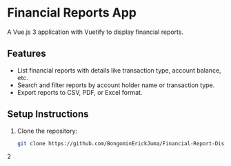 
# Financial Reports App

A Vue.js 3 application with Vuetify to display financial reports.

## Features
- List financial reports with details like transaction type, account balance, etc.
- Search and filter reports by account holder name or transaction type.
- Export reports to CSV, PDF, or Excel format.

## Setup Instructions
1. Clone the repository:
   ```bash
   git clone https://github.com/BongominErickJuma/Financial-Report-Display-App.git

2
